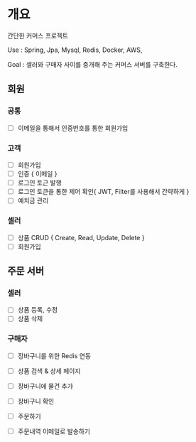 # 개요
간단한 커머스 프로젝트

Use : Spring, Jpa, Mysql, Redis, Docker, AWS,

Goal : 셀러와 구매자 사이를 중개해 주는 커머스 서버를 구축한다.

## 회원
### 공통
- [ ] 이메일을 통해서 인증번호를 통한 회원가입
### 고객
- [ ] 회원가입
- [ ] 인증 { 이메일 }
- [ ] 로그인 토근 발행
- [ ] 로그인 토큰을 통한 제어 확인{ JWT, Filter를 사용해서 간략하게 }
- [ ] 예치금 관리
### 셀러
- [ ] 상품 CRUD { Create, Read, Update, Delete }
- [ ] 회원가입

## 주문 서버

### 셀러
- [ ] 상품 등록, 수정
- [ ] 상품 삭제

### 구매자
- [ ] 장바구니를 위한 Redis 연동
- [ ] 상품 검색 & 상세 페이지
- [ ] 장바구니에 물건 추가
- [ ] 장바구니 확인
- [ ] 주문하기
- [ ] 주문내역 이메일로 발송하기

